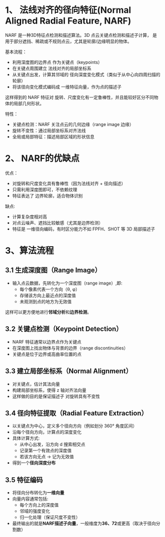 # 1、 法线对齐的径向特征(Normal Aligned Radial Feature, NARF)
NARF 是一种3D特征点检测和描述算法。3D 点云关键点检测和描述子计算，
是用于部分遮挡、稀疏或不规则点云，尤其是轮廓/边缘明显的物体。

基本流程：
- 利用深度图的边界点 作为关键点（keypoints）
- 在关键点周围建立 法线对齐的局部坐标系
- 从关键点出发，计算其邻域的 径向深度变化模式（类似于从中心向四周扫描的轮廓）
- 将该径向变化模式编码成 一维特征向量，作为点的描述子

这样得到的 NARF 特征对 旋转、尺度变化有一定鲁棒性，并且能较好区分不同物体的局部几何形状。

特性：
- 关键点检测：NARF 关注点云的几何边缘（range image 边缘）
- 旋转不变性：通过局部坐标系对齐法线
- 全局或局部特征：描述局部区域的形状信息

# 2、 NARF的优缺点
优点：
- 对旋转和尺度变化具有鲁棒性（因为法线对齐 + 径向描述）
- 只需利用深度图即可，不依赖纹理
- 特征表达了 边界轮廓，适合物体识别

缺点:
- 计算复杂度相对高
- 对点云噪声、遮挡比较敏感（尤其是边界检测）
- 特征是 一维径向编码，有时区分能力不如 FPFH、SHOT 等 3D 局部描述子

# 3、算法流程
## 3.1 生成深度图（Range Image）
- 输入点云数据，先转化为一个深度图（range image）,即:
    - 每个像素代表一个方向（θ, φ）
    - 存储该方向上最近点的深度值
    - 未观测到点的地方为无效值

这样可以更方便地进行**邻域分析**和**边界检测**。

## 3.2 关键点检测（Keypoint Detection）
- NARF 特征通常以边界点作为关键点
- 在深度图上找出物体与背景的边界（range discontinuities）
- 关键点是位于边界或高曲率位置的点

## 3.3 建立局部坐标系（Normal Alignment）
- 对关键点，估计其法向量
- 构建局部坐标系，使得 z 轴对齐法向量
- 这样做的目的是保证描述子 对旋转具有不变性

## 3.4 径向特征提取（Radial Feature Extraction）
- 以关键点为中心，定义多个径向方向（例如划分 360° 角度区间）
- 沿每个径向方向，计算点的深度变化
- 具体计算方式:
    - 从中心出发，沿方向 d 搜索相交点
    - 记录第一个有效点的深度值
    - 若该方向无点 → 记为无效值
- 得到一个**径向深度分布**

## 3.5 特征编码
- 将径向分布转化为**一维向量**
- 向量内容通常包括:
    - 每个方向上的深度值
    - 邻域的强度变化
    - 归一化处理（保证尺度不变性）
- 最终输出的就是**NARF描述子向量**，一般维度为**36、72**或更高（取决于径向分割数）
